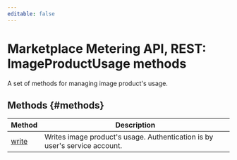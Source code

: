 ```yaml
---
editable: false
---
```


# Marketplace Metering API, REST: ImageProductUsage methods
A set of methods for managing image product's usage.

## Methods {#methods}
Method | Description
--- | ---
[write](write.md) | Writes image product's usage. Authentication is by user's service account.